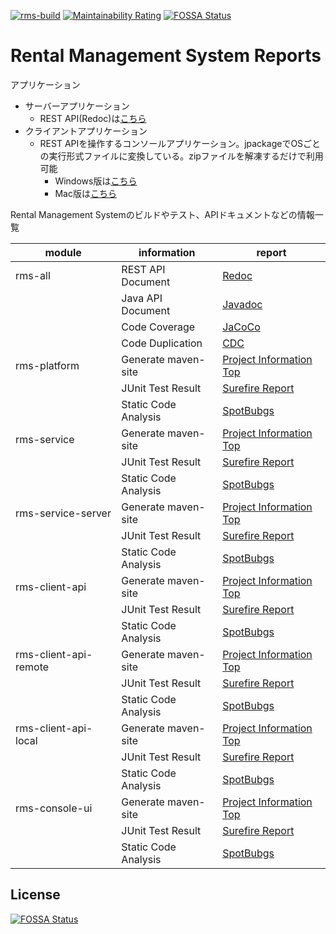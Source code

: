 [![rms-build](https://github.com/ozytso/rms/actions/workflows/rms-build.yml/badge.svg)](https://github.com/ozytso/rms/actions/workflows/rms-build.yml)
[![Maintainability Rating](https://sonarcloud.io/api/project_badges/measure?project=ozytso_rms&metric=sqale_rating)](https://sonarcloud.io/dashboard?id=ozytso_rms)
[![FOSSA Status](https://app.fossa.com/api/projects/git%2Bgithub.com%2Fozytso%2Frms.svg?type=shield)](https://app.fossa.com/projects/git%2Bgithub.com%2Fozytso%2Frms?ref=badge_shield)
# Rental Management System Reports
アプリケーション
 - サーバーアプリケーション
   - REST API(Redoc)は[こちら](http://rms.ext-act.io/static/)
 - クライアントアプリケーション
   - REST APIを操作するコンソールアプリケーション。jpackageでOSごとの実行形式ファイルに変換している。zipファイルを解凍するだけで利用可能
     - Windows版は[こちら](https://ozytso.github.io/rms/binary/RmsConsoleWin.zip)
     - Mac版は[こちら](https://ozytso.github.io/rms/binary/RmsConsoleMac.zip)


Rental Management Systemのビルドやテスト、APIドキュメントなどの情報一覧

| module | information | report |
| ------ | ------ | ---- |
| rms-all | REST API Document | [Redoc](http://rms.ext-act.io/static/)|
|  | Java API Document | [Javadoc](https://ozytso.github.io/rms/site/modules/apidocs/index.html) |
|  | Code Coverage | [JaCoCo](https://ozytso.github.io/rms/site/modules/rms-coverage/jacoco-aggregate/index.html) |
|  | Code Duplication | [CDC](https://ozytso.github.io/rms/site/modules/cpd.html) |
| rms-platform | Generate maven-site | [Project Information Top](https://ozytso.github.io/rms/site/modules/rms-platform/project-info.html) |
| | JUnit Test Result | [Surefire Report](https://ozytso.github.io/rms/site/modules/rms-platform/surefire-report.html) |
| | Static Code Analysis | [SpotBubgs](https://ozytso.github.io/rms/site/modules/rms-platform/spotbugs.html) |
| rms-service | Generate maven-site | [Project Information Top](https://ozytso.github.io/rms/site/modules/rms-service/project-info.html) |
| | JUnit Test Result | [Surefire Report](https://ozytso.github.io/rms/site/modules/rms-service/surefire-report.html) |
| | Static Code Analysis | [SpotBubgs](https://ozytso.github.io/rms/site/modules/rms-service/spotbugs.html) |
| rms-service-server | Generate maven-site | [Project Information Top](https://ozytso.github.io/rms/site/modules/rms-service-server/project-info.html) |
| | JUnit Test Result | [Surefire Report](https://ozytso.github.io/rms/site/modules/rms-service-server/surefire-report.html) |
| | Static Code Analysis | [SpotBubgs](https://ozytso.github.io/rms/site/modules/rms-service-server/spotbugs.html) |
| rms-client-api | Generate maven-site | [Project Information Top](https://ozytso.github.io/rms/site/modules/rms-client-api/project-info.html) |
| | JUnit Test Result | [Surefire Report](https://ozytso.github.io/rms/site/modules/rms-client-api/surefire-report.html) |
| | Static Code Analysis | [SpotBubgs](https://ozytso.github.io/rms/site/modules/rms-client-api/spotbugs.html) |
| rms-client-api-remote | Generate maven-site | [Project Information Top](https://ozytso.github.io/rms/site/modules/rms-client-api-remote/project-info.html) |
| | JUnit Test Result | [Surefire Report](https://ozytso.github.io/rms/site/modules/rms-client-api-remote/surefire-report.html) |
| | Static Code Analysis | [SpotBubgs](https://ozytso.github.io/rms/site/modules/rms-client-api-remote/spotbugs.html) |
| rms-client-api-local | Generate maven-site | [Project Information Top](https://ozytso.github.io/rms/site/modules/rms-client-api-local/project-info.html) |
| | JUnit Test Result | [Surefire Report](https://ozytso.github.io/rms/site/modules/rms-client-api-local/surefire-report.html) |
| | Static Code Analysis | [SpotBubgs](https://ozytso.github.io/rms/site/modules/rms-client-api-local/spotbugs.html) |
| rms-console-ui | Generate maven-site | [Project Information Top](https://ozytso.github.io/rms/site/modules/rms-client-ui-console/project-info.html) |
| | JUnit Test Result | [Surefire Report](https://ozytso.github.io/rms/site/modules/rms-client-ui-console/surefire-report.html) |
| | Static Code Analysis | [SpotBubgs](https://ozytso.github.io/rms/site/modules/rms-client-ui-console/spotbugs.html) |


## License
[![FOSSA Status](https://app.fossa.com/api/projects/git%2Bgithub.com%2Fozytso%2Frms.svg?type=large)](https://app.fossa.com/projects/git%2Bgithub.com%2Fozytso%2Frms?ref=badge_large)